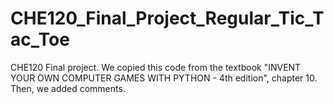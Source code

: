 # CHE120_Final_Project_Regular_Tic_Tac_Toe
CHE120 Final project. We copied this code from the textbook "INVENT YOUR OWN COMPUTER GAMES WITH PYTHON - 4th edition", chapter 10. Then, we added comments.  

